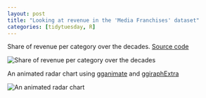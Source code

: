 ```yaml
---
layout: post
title: "Looking at revenue in the 'Media Franchises' dataset"
categories: [tidytuesday, R]
---
```


Share of revenue per category over the decades. 
[Source code](https://github.com/jmcastagnetto/tidytuesday-kludges/tree/master/2019-07-02_media-franchises)

![Share of revenue per category over the decades](/tidytuesday-kludges/assets/2019-07-02_media-franchises-category-decades.png)

<!--more-->

An animated radar chart using [gganimate](https://gganimate.com/) and [ggiraphExtra](https://github.com/cardiomoon/ggiraphExtra)

![An animated radar chart](/tidytuesday-kludges/assets/2019-07-02_media-franchises-radar-chart.gif)



